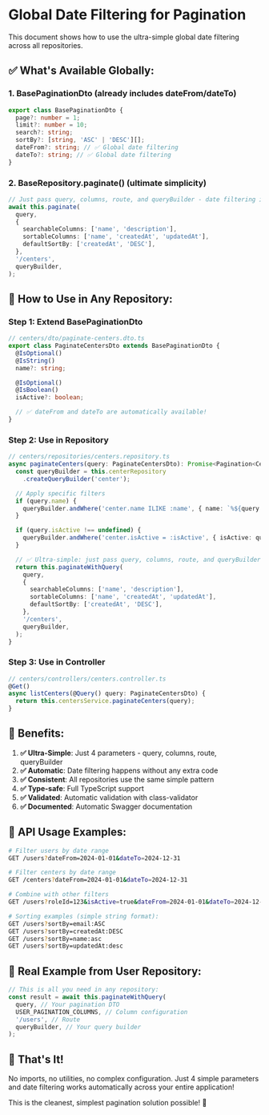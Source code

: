 # Global Date Filtering for Pagination

This document shows how to use the ultra-simple global date filtering across all repositories.

## ✅ **What's Available Globally:**

### 1. **BasePaginationDto** (already includes dateFrom/dateTo)

```typescript
export class BasePaginationDto {
  page?: number = 1;
  limit?: number = 10;
  search?: string;
  sortBy?: [string, 'ASC' | 'DESC'][];
  dateFrom?: string; // ✅ Global date filtering
  dateTo?: string; // ✅ Global date filtering
}
```

### 2. **BaseRepository.paginate()** (ultimate simplicity)

```typescript
// Just pass query, columns, route, and queryBuilder - date filtering is automatic!
await this.paginate(
  query,
  {
    searchableColumns: ['name', 'description'],
    sortableColumns: ['name', 'createdAt', 'updatedAt'],
    defaultSortBy: ['createdAt', 'DESC'],
  },
  '/centers',
  queryBuilder,
);
```

## 🚀 **How to Use in Any Repository:**

### **Step 1: Extend BasePaginationDto**

```typescript
// centers/dto/paginate-centers.dto.ts
export class PaginateCentersDto extends BasePaginationDto {
  @IsOptional()
  @IsString()
  name?: string;

  @IsOptional()
  @IsBoolean()
  isActive?: boolean;

  // ✅ dateFrom and dateTo are automatically available!
}
```

### **Step 2: Use in Repository**

```typescript
// centers/repositories/centers.repository.ts
async paginateCenters(query: PaginateCentersDto): Promise<Pagination<Center>> {
  const queryBuilder = this.centerRepository
    .createQueryBuilder('center');

  // Apply specific filters
  if (query.name) {
    queryBuilder.andWhere('center.name ILIKE :name', { name: `%${query.name}%` });
  }

  if (query.isActive !== undefined) {
    queryBuilder.andWhere('center.isActive = :isActive', { isActive: query.isActive });
  }

  // ✅ Ultra-simple: just pass query, columns, route, and queryBuilder
  return this.paginateWithQuery(
    query,
    {
      searchableColumns: ['name', 'description'],
      sortableColumns: ['name', 'createdAt', 'updatedAt'],
      defaultSortBy: ['createdAt', 'DESC'],
    },
    '/centers',
    queryBuilder,
  );
}
```

### **Step 3: Use in Controller**

```typescript
// centers/controllers/centers.controller.ts
@Get()
async listCenters(@Query() query: PaginateCentersDto) {
  return this.centersService.paginateCenters(query);
}
```

## 🎯 **Benefits:**

1. **✅ Ultra-Simple**: Just 4 parameters - query, columns, route, queryBuilder
2. **✅ Automatic**: Date filtering happens without any extra code
3. **✅ Consistent**: All repositories use the same simple pattern
4. **✅ Type-safe**: Full TypeScript support
5. **✅ Validated**: Automatic validation with class-validator
6. **✅ Documented**: Automatic Swagger documentation

## 📝 **API Usage Examples:**

```bash
# Filter users by date range
GET /users?dateFrom=2024-01-01&dateTo=2024-12-31

# Filter centers by date range
GET /centers?dateFrom=2024-01-01&dateTo=2024-12-31

# Combine with other filters
GET /users?roleId=123&isActive=true&dateFrom=2024-01-01&dateTo=2024-12-31

# Sorting examples (simple string format):
GET /users?sortBy=email:ASC
GET /users?sortBy=createdAt:DESC
GET /users?sortBy=name:asc
GET /users?sortBy=updatedAt:desc
```

## 🔧 **Real Example from User Repository:**

```typescript
// This is all you need in any repository:
const result = await this.paginateWithQuery(
  query, // Your pagination DTO
  USER_PAGINATION_COLUMNS, // Column configuration
  '/users', // Route
  queryBuilder, // Your query builder
);
```

## 🚀 **That's It!**

No imports, no utilities, no complex configuration. Just 4 simple parameters and date filtering works automatically across your entire application!

This is the cleanest, simplest pagination solution possible! 🎉
